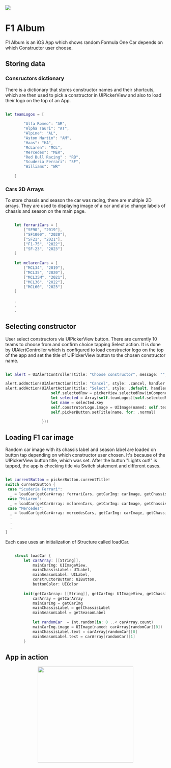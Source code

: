 <p width="100%">
        <img src="https://github.com/bqultra/F1-Album/assets/64577539/ce5c7998-33db-4de1-bc5d-e4f74b740a45">
</p>

# F1 Album

F1 Album is an iOS App which shows random Formula One Car depends on which Constructor user choose.

## Storing data

### Consructors dictionary

There is a dictionary that stores constructor names and their shortcuts, which are then used to pick a constructor in UIPickerView and also to load their logo on the top of an App.

```swift

let teamLogos = [
        
        "Alfa Romeo": "AR",
        "Alpha Tauri": "AT",
        "Alpine": "AL",
        "Aston Martin": "AM",
        "Haas": "HA",
        "McLaren": "MCL",
        "Mercedes": "MER",
        "Red Bull Racing" : "RB",
        "Scuderia Ferrari": "SF",
        "Williams": "WR"
        
    ]

```

### Cars 2D Arrays

To store chassis and season the car was racing, there are multiple 2D arrays. They are used to displaying image of a car and also change labels of chassis and season on the main page.

```swift

    let ferrariCars = [
        ["SF90", "2019"],
        ["SF1000", "2020"],
        ["SF21", "2021"],
        ["F1-75", "2022"],
        ["SF-23", "2023"]
    ]
    
    let mclarenCars = [
        ["MCL34", "2019"],
        ["MCL35", "2020"],
        ["MCL35M", "2021"],
        ["MCL36", "2022"],
        ["MCL60", "2023"]
    ]
    
    .
    .
    .

```

## Selecting constructor

User select constructors via UIPickerView button. There are currently 10 teams to choose from and confirm choice tapping Select action. It is done by UIAlertController which is configured to load constructor logo on the top of the app and set the title of UIPickerView button to the chosen constructor name.

```swift

let alert = UIAlertController(title: "Choose constructor", message: "", preferredStyle: .actionSheet)

alert.addAction(UIAlertAction(title: "Cancel", style: .cancel, handler: { (UIAlertAction) in }))
alert.addAction(UIAlertAction(title: "Select", style: .default, handler: { (UIAlertAction) in
                    self.selectedRow = pickerView.selectedRow(inComponent: 0)
                    let selected = Array(self.teamLogos)[self.selectedRow]
                    let name = selected.key
                    self.construtorLogo.image = UIImage(named: self.teamLogos[name]!)
                    self.pickerButton.setTitle(name, for: .normal)

                }))
```

## Loading F1 car image

Random car image with its chassis label and season label are loaded on button tap depending on which constructor user chosen. It's because of the UIPickerView button title, which was set. After the button "Lights out!" is tapped, the app is checking title via Switch statement and different cases.

```swift

let currentButton = pickerButton.currentTitle!
switch currentButton {
 case "Scuderia Ferrari":
  _ = loadCar(getCarArray: ferrariCars, getCarImg: carImage, getChassisLabel: chassisLabel, getSeasonLabel: seasonLabel)
 case "McLaren":
  _ = loadCar(getCarArray: mclarenCars, getCarImg: carImage, getChassisLabel: chassisLabel, getSeasonLabel: seasonLabel)
 case "Mercedes":
  _ = loadCar(getCarArray: mercedesCars, getCarImg: carImage, getChassisLabel: chassisLabel, getSeasonLabel: seasonLabel)
  .
  .
  .
}
```

Each case uses an initialization of Structure called loadCar.

```swift

    struct loadCar {
        let carArray: [[String]],
            mainCarImg: UIImageView,
            mainChassisLabel: UILabel,
            mainSeasonLabel: UILabel,
            constructorButton: UIButton,
            buttonColor: UIColor
        
        init(getCarArray: [[String]], getCarImg: UIImageView, getChassisLabel: UILabel, getSeasonLabel: UILabel) {
            carArray = getCarArray
            mainCarImg = getCarImg
            mainChassisLabel = getChassisLabel
            mainSeasonLabel = getSeasonLabel
            
            let randomCar  = Int.random(in: 0 ..< carArray.count)
            mainCarImg.image = UIImage(named: carArray[randomCar][0])
            mainChassisLabel.text = carArray[randomCar][0]
            mainSeasonLabel.text = carArray[randomCar][1]
        }

```

## App in action

<p align="center">
        <img src="https://github.com/bqultra/F1-Album/assets/64577539/a07b2dcf-0461-4276-9f8d-06c07e84a5be" width="300">
</p>

